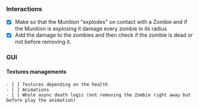 ### Interactions
- [X] Make so that the Munition "explodes" on contact with a Zombie and if the Munition is explosing it damage every zombie in its radius
- [X] Add the damage to the zombies and then check if the zombie is dead or not before removing it.

### GUI
#### Textures managements
    - [ ] Textures depending on the health
    - [ ] Animations
    - [ ] Whole async death logic (not removing the Zombie right away but before play the animation)